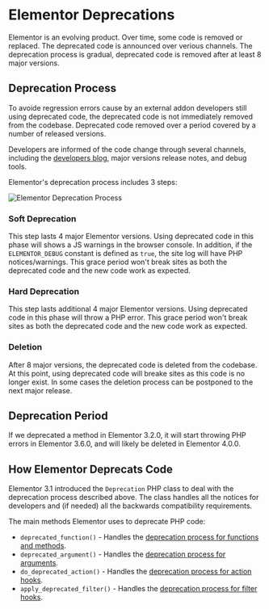 # Elementor Deprecations

<Badge type="tip" vertical="top" text="Elementor Core" /> <Badge type="warning" vertical="top" text="Intermediate" />

Elementor is an evolving product. Over time, some code is removed or replaced. The deprecated code is announced over verious channels. The deprecation process is gradual, deprecated code is removed after at least 8 major versions.

## Deprecation Process

To avoide regression errors cause by an external addon developers still using deprecated code, the deprecated code is not immediately removed from the codebase. Deprecated code removed over a period covered by a number of released versions.

Developers are informed of the code change through several channels, including the [developers blog](https://developers.elementor.com/category/deprecations/), major versions release notes, and debug tools.

Elementor's deprecation process includes 3 steps:

<img :src="$withBase('/assets/img/elementor-deprecation-process.png')" alt="Elementor Deprecation Process">

### Soft Deprecation

This step lasts 4 major Elementor versions. Using deprecated code in this phase will shows a JS warnings in the browser console. In addition, if the `ELEMENTOR_DEBUG` constant is defined as `true`, the site log will have PHP notices/warnings. This grace period won't break sites as both the deprecated code and the new code work as expected.

### Hard Deprecation

This step lasts additional 4 major Elementor versions. Using deprecated code in this phase will throw a PHP error. This grace period won't break sites as both the deprecated code and the new code work as expected.

### Deletion

After 8 major versions, the deprecated code is deleted from the codebase. At this point, using deprecated code will breake sites as this code is no longer exist. In some cases the deletion process can be postponed to the next major release.

## Deprecation Period

If we deprecated a method in Elementor 3.2.0, it will start throwing PHP errors in Elementor 3.6.0, and will likely be deleted in Elementor 4.0.0.

## How Elementor Deprecats Code

Elementor 3.1 introduced the `Deprecation` PHP class to deal with the deprecation process described above. The class handles all the notices for developers and (if needed) all the backwards compatibility requirements.

The main methods Elementor uses to deprecate PHP code:

* `deprecated_function()` - Handles the [deprecation process for functions and methods](./deprecated-function/).
* `deprecated_argument()` - Handles the [deprecation process for arguments](./deprecated-argument/).
* `do_deprecated_action()` - Handles the [deprecation process for action hooks](./deprecated-action-hook/).
* `apply_deprecated_filter()` - Handles the [deprecation process for filter hooks](./deprecated-filter-hook/).
